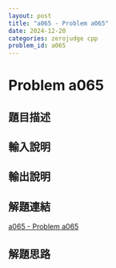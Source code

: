 ```yaml
---
layout: post
title: "a065 - Problem a065"
date: 2024-12-20
categories: zerojudge cpp
problem_id: a065
---
```


# Problem a065

## 題目描述



## 輸入說明



## 輸出說明



## 解題連結

[a065 - Problem a065](https://zerojudge.tw/ShowProblem?problemid=a065)

## 解題思路

